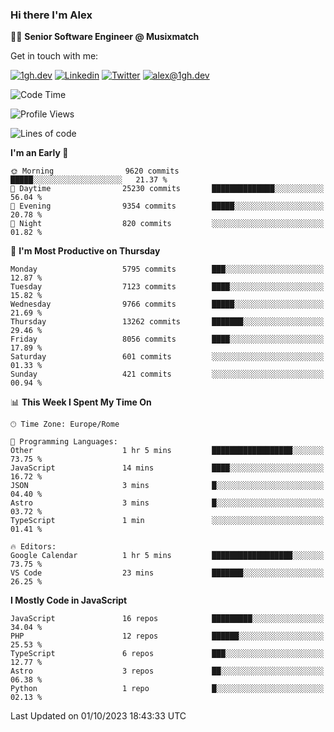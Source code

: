 ### Hi there I'm Alex

👨‍💻 __Senior Software Engineer @ Musixmatch__

Get in touch with me:

[![1gh.dev](https://img.shields.io/static/v1?label=1gh.dev&message=%20&color=red&logo=&style=flat-square&logoColor=white)](https://www.1gh.dev/)
[![Linkedin](https://img.shields.io/static/v1?label=Linkedin&message=%20&color=blue&logo=Linkedin&style=flat-square&logoColor=white)](https://linkedin.com/in/alexghirelli)
[![Twitter](https://img.shields.io/static/v1?label=Twitter&message=%20&color=blue&logo=Twitter&style=flat-square&logoColor=white)](https://twitter.com/alexGhirelli)
[![alex@1gh.dev](https://img.shields.io/static/v1?label=alex@1gh.dev&message=%20&color=red&logo=gmail&style=flat-square&logoColor=white)](mailto:alex@1gh.dev)

<!--START_SECTION:waka-->
![Code Time](http://img.shields.io/badge/Code%20Time-7%2C571%20hrs-blue)

![Profile Views](http://img.shields.io/badge/Profile%20Views-25-blue)

![Lines of code](https://img.shields.io/badge/From%20Hello%20World%20I%27ve%20Written-125.8%20million%20lines%20of%20code-blue)

**I'm an Early 🐤** 

```text
🌞 Morning                9620 commits        █████░░░░░░░░░░░░░░░░░░░░   21.37 % 
🌆 Daytime                25230 commits       ██████████████░░░░░░░░░░░   56.04 % 
🌃 Evening                9354 commits        █████░░░░░░░░░░░░░░░░░░░░   20.78 % 
🌙 Night                  820 commits         ░░░░░░░░░░░░░░░░░░░░░░░░░   01.82 % 
```
📅 **I'm Most Productive on Thursday** 

```text
Monday                   5795 commits        ███░░░░░░░░░░░░░░░░░░░░░░   12.87 % 
Tuesday                  7123 commits        ████░░░░░░░░░░░░░░░░░░░░░   15.82 % 
Wednesday                9766 commits        █████░░░░░░░░░░░░░░░░░░░░   21.69 % 
Thursday                 13262 commits       ███████░░░░░░░░░░░░░░░░░░   29.46 % 
Friday                   8056 commits        ████░░░░░░░░░░░░░░░░░░░░░   17.89 % 
Saturday                 601 commits         ░░░░░░░░░░░░░░░░░░░░░░░░░   01.33 % 
Sunday                   421 commits         ░░░░░░░░░░░░░░░░░░░░░░░░░   00.94 % 
```


📊 **This Week I Spent My Time On** 

```text
🕑︎ Time Zone: Europe/Rome

💬 Programming Languages: 
Other                    1 hr 5 mins         ██████████████████░░░░░░░   73.75 % 
JavaScript               14 mins             ████░░░░░░░░░░░░░░░░░░░░░   16.72 % 
JSON                     3 mins              █░░░░░░░░░░░░░░░░░░░░░░░░   04.40 % 
Astro                    3 mins              █░░░░░░░░░░░░░░░░░░░░░░░░   03.72 % 
TypeScript               1 min               ░░░░░░░░░░░░░░░░░░░░░░░░░   01.41 % 

🔥 Editors: 
Google Calendar          1 hr 5 mins         ██████████████████░░░░░░░   73.75 % 
VS Code                  23 mins             ███████░░░░░░░░░░░░░░░░░░   26.25 % 
```

**I Mostly Code in JavaScript** 

```text
JavaScript               16 repos            █████████░░░░░░░░░░░░░░░░   34.04 % 
PHP                      12 repos            ██████░░░░░░░░░░░░░░░░░░░   25.53 % 
TypeScript               6 repos             ███░░░░░░░░░░░░░░░░░░░░░░   12.77 % 
Astro                    3 repos             ██░░░░░░░░░░░░░░░░░░░░░░░   06.38 % 
Python                   1 repo              █░░░░░░░░░░░░░░░░░░░░░░░░   02.13 % 
```




 Last Updated on 01/10/2023 18:43:33 UTC
<!--END_SECTION:waka-->
